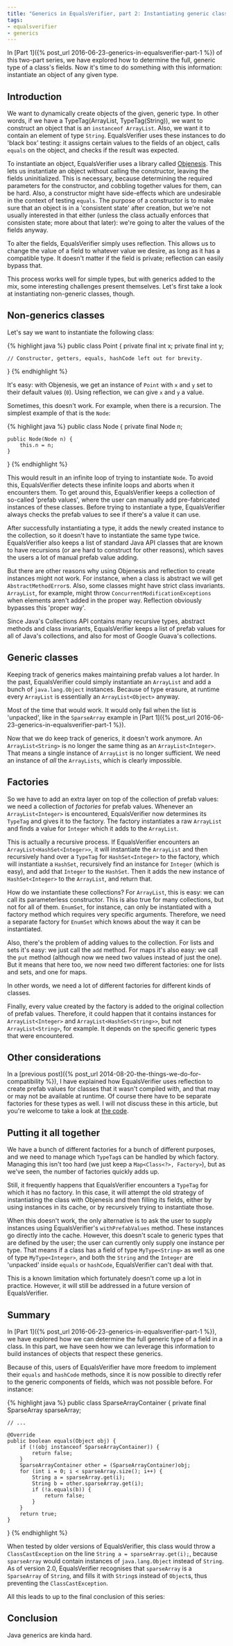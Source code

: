 ```yaml
---
title: "Generics in EqualsVerifier, part 2: Instantiating generic classes"
tags:
- equalsverifier
- generics
---
```

In [Part 1]({% post_url 2016-06-23-generics-in-equalsverifier-part-1 %}) of this two-part series, we have explored how to determine the full, generic type of a class's fields. Now it's time to do something with this information: instantiate an object of any given type.

Introduction
---
We want to dynamically create objects of the given, generic type. In other words, if we have a TypeTag(ArrayList, TypeTag(String)), we want to construct an object that is an `instanceof ArrayList`. Also, we want it to contain an element of type `String`. EqualsVerifier uses these instances to do 'black box' testing: it assigns certain values to the fields of an object, calls `equals` on the object, and checks if the result was expected.

To instantiate an object, EqualsVerifier uses a library called [Objenesis](http://objenesis.org). This lets us instantiate an object without calling the constructor, leaving the fields uninitialized. This is necessary, because determining the required parameters for the constructor, and cobbling together values for them, can be hard. Also, a constructor might have side-effects which are undesirable in the context of testing `equals`. The purpose of a constructor is to make sure that an object is in a 'consistent state' after creation, but we're not usually interested in that either (unless the class actually enforces that consisten state; more about that later): we're going to alter the values of the fields anyway.

To alter the fields, EqualsVerifier simply uses reflection. This allows us to change the value of a field to whatever value we desire, as long as it has a compatible type. It doesn't matter if the field is private; reflection can easily bypass that.

This process works well for simple types, but with generics added to the mix, some interesting challenges present themselves. Let's first take a look at instantiating non-generic classes, though.

Non-generics classes
---
Let's say we want to instantiate the following class:

{% highlight java %}
public class Point {
    private final int x;
    private final int y;

    // Constructor, getters, equals, hashCode left out for brevity.
}
{% endhighlight %}

It's easy: with Objenesis, we get an instance of `Point` with `x` and `y` set to their default values (`0`). Using reflection, we can give `x` and `y` a value.

Sometimes, this doesn't work. For example, when there is a recursion. The simplest example of that is the `Node`:

{% highlight java %}
public class Node {
    private final Node n;

    public Node(Node n) {
        this.n = n;
    }
}
{% endhighlight %}

This would result in an infinite loop of trying to instantiate `Node`. To avoid this, EqualsVerifier detects these infinite loops and aborts when it encounters them. To get around this, EqualsVerifier keeps a collection of so-called 'prefab values', where the user can manually add pre-fabricated instances of these classes. Before trying to instantiate a type, EqualsVerifier always checks the prefab values to see if there's a value it can use.

After successfully instantiating a type, it adds the newly created instance to the collection, so it doesn't have to instantiate the same type twice. EqualsVerifier also keeps a list of standard Java API classes that are known to have recursions (or are hard to construct for other reasons), which saves the users a lot of manual prefab value adding.

But there are other reasons why using Objenesis and reflection to create instances might not work. For instance, when a class is abstract we will get `AbstractMethodError`s. Also, some classes might have strict class invariants. `ArrayList`, for example, might throw `ConcurrentModificationExceptions` when elements aren't added in the proper way. Reflection obviously bypasses this 'proper way'.

Since Java's Collections API contains many recursive types, abstract methods and class invariants, EqualsVerifier keeps a list of prefab values for all of Java's collections, and also for most of Google Guava's collections.

Generic classes
---
Keeping track of generics makes maintaining prefab values a lot harder. In the past, EqualsVerifier could simply instantiate an `ArrayList` and add a bunch of `java.lang.Object` instances. Because of type erasure, at runtime every `ArrayList` is essentially an `ArrayList<Object>` anyway.

Most of the time that would work. It would only fail when the list is 'unpacked', like in the `SparseArray` example in [Part 1]({% post_url 2016-06-23-generics-in-equalsverifier-part-1 %}).

Now that we do keep track of generics, it doesn't work anymore. An `ArrayList<String>` is no longer the same thing as an `ArrayList<Integer>`. That means a single instance of `ArrayList` is no longer sufficient. We need an instance of _all_ the `ArrayLists`, which is clearly impossible.

Factories
---
So we have to add an extra layer on top of the collection of prefab values: we need a collection of _factories_ for prefab values. Whenever an `ArrayList<Integer>` is encountered, EqualsVerifier now determines its `TypeTag` and gives it to the factory. The factory instantiates a raw `ArrayList` and finds a value for `Integer` which it adds to the `ArrayList`.

This is actually a recursive process. If EqualsVerifier encounters an `ArrayList<HashSet<Integer>>`, it will instantiate the `ArrayList` and then recursively hand over a `TypeTag` for `HashSet<Integer>` to the factory, which will instantiate a `HashSet`, recursively find an instance for `Integer` (which is easy), and add that `Integer` to the `HashSet`. Then it adds the new instance of `HashSet<Integer>` to the `ArrayList`, and return that.

How do we instantiate these collections? For `ArrayList`, this is easy: we can call its parameterless constructor. This is also true for many collections, but not for all of them. `EnumSet`, for instance, can only be instantiated with a factory method which requires very specific arguments. Therefore, we need a separate factory for `EnumSet` which knows about the way it can be instantiated.

Also, there's the problem of adding values to the collection. For lists and sets it's easy: we just call the `add` method. For maps it's also easy: we call the `put` method (although now we need two values instead of just the one). But it means that here too, we now need two different factories: one for lists and sets, and one for maps.

In other words, we need a lot of different factories for different kinds of classes.

Finally, every value created by the factory is added to the original collection of prefab values. Therefore, it could happen that it contains instances for `ArrayList<Integer>` and `ArrayList<HashSet<String>>`, but not `ArrayList<String>`, for example. It depends on the specific generic types that were encountered.

Other considerations
---
In a [previous post]({% post_url 2014-08-20-the-things-we-do-for-compatibility %}), I have explained how EqualsVerifier uses reflection to create prefab values for classes that it wasn't compiled with, and that may or may not be available at runtime. Of course there have to be separate factories for these types as well. I will not discuss these in this article, but you're welcome to take a look at [the code](https://github.com/jqno/equalsverifier/blob/master/src/main/java/nl/jqno/equalsverifier/JavaApiPrefabValues.java#L274).

Putting it all together
---
We have a bunch of different factories for a bunch of different purposes, and we need to manage which `TypeTag`s can be handled by which factory. Managing this isn't too hard (we just keep a `Map<Class<?>, Factory>`), but as we've seen, the number of factories quickly adds up.

Still, it frequently happens that EqualsVerifier encounters a `TypeTag` for which it has no factory. In this case, it will attempt the old strategy of instantiating the class with Objenesis and then filling its fields, either by using instances in its cache, or by recursively trying to instantiate those.

When this doesn't work, the only alternative is to ask the user to supply instances using EqualsVerifier's `withPrefabValues` method. These instances go directly into the cache. However, this doesn't scale to generic types that are defined by the user; the user can currently only supply one instance per type. That means if a class has a field of type `MyType<String>` as well as one of type `MyType<Integer>`, and both the `String` and the `Integer` are 'unpacked' inside `equals` or `hashCode`, EqualsVerifier can't deal with that.

This is a known limitation which fortunately doesn't come up a lot in practice. However, it will still be addressed in a future version of EqualsVerifier.

Summary
---
In [Part 1]({% post_url 2016-06-23-generics-in-equalsverifier-part-1 %}), we have explored how we can determine the full generic type of a field in a class. In this part, we have seen how we can leverage this information to build instances of objects that respect these generics.

Because of this, users of EqualsVerifier have more freedom to implement their `equals` and `hashCode` methods, since it is now possible to directly refer to the generic components of fields, which was not possible before. For instance:

{% highlight java %}
public class SparseArrayContainer {
    private final SparseArray<String> sparseArray;
    
    // ...
    
    @Override
    public boolean equals(Object obj) {
        if (!(obj instanceof SparseArrayContainer)) {
            return false;
        }
        SparseArrayContainer other = (SparseArrayContainer)obj;
        for (int i = 0; i < sparseArray.size(); i++) {
            String a = sparseArray.get(i);
            String b = other.sparseArray.get(i);
            if (!a.equals(b)) {
                return false;
            }
        }
        return true;
    }
}
{% endhighlight %}

When tested by older versions of EqualsVerifier, this class would throw a `ClassCastException` on the line `String a = sparseArray.get(i);`, because `sparseArray` would contain instances of `java.lang.Object` instead of `String`. As of version 2.0, EqualsVerifier recognises that `sparseArray` is a `SparseArray` of `String`, and fills it with `String`s instead of `Object`s, thus preventing the `ClassCastException`.

All this leads to up to the final conclusion of this series:

Conclusion
---
Java generics are kinda hard.

